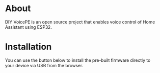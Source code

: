 # About

DIY VoicePE is an open source project that enables voice control of Home Assistant using ESP32.

# Installation

You can use the button below to install the pre-built firmware directly to your device via USB from the browser.

<esp-web-install-button manifest="firmware/DIY_VoicePE.manifest.json"></esp-web-install-button>

<script type="module" src="https://unpkg.com/esp-web-tools@10/dist/web/install-button.js?module"></script>
